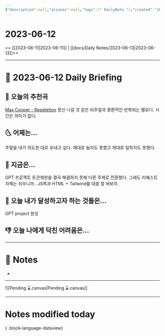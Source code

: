 ```yaml
---
{"description":null,"aliases":null,"tags":[" DailyNote "],"created":"2023-06-12T18:59:52","updated":"2023-07-15T21:30:20","title":"2023-06-12","dg-publish":true,"permalink":"/docs/Daily Notes/2023-06-12/","dgPassFrontmatter":true}
---
```



# 2023-06-12

<< [[2023-06-11\|2023-06-11]] | [[docs/Daily Notes/2023-06-13\|2023-06-13]]>>

---

# 📅 2023-06-12 Daily Briefing

## 🎵 오늘의 추천곡

[Max Cooper - Repetetion](https://youtu.be/nO9aot9RgQc) 정신 나갈 것 같은 비주얼과 몽환적인 반복되는 멜로디. 시간은 의미가 없다.

## 🌜 어제는...

주말을 내가 의도한 대로 보내고 싶다. 제대로 놀지도 못했고 제대로 일하지도 못했다.

## 🙌 지금은...

GPT 프로젝트 토큰제한을 결국 해결하지 못해 다른 주제로 전환했다. 그래도 리퀘스트 자체는 쉬우니까.. JS쪽과 HTML + Tailwind를 대충 잘 써보자.

## 🚀 오늘 내가 달성하고자 하는 것들은...

GPT project 완성

## 👎 오늘 나에게 닥친 어려움은...

---

# 📝 Notes

- 

___

![[Pending ⌛.canvas\|Pending ⌛.canvas]]

---

# Notes modified today


{ .block-language-dataview}
